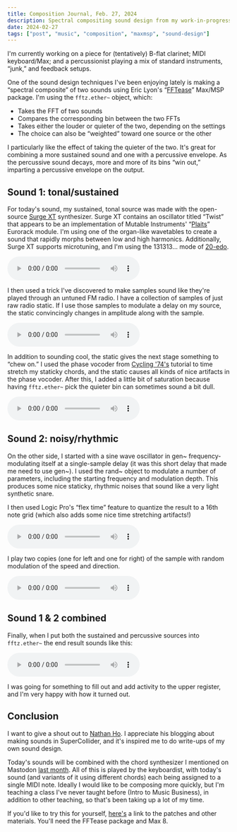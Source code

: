 ```yaml
---
title: Composition Journal, Feb. 27, 2024
description: Spectral compositing sound design from my work-in-progress “Forget your name”
date: 2024-02-27
tags: ["post", "music", "composition", "maxmsp", "sound-design"]
---
```


I'm currently working on a piece for (tentatively) B-flat clarinet; MIDI keyboard/Max; and a percussionist playing a mix of standard instruments, “junk,” and feedback setups.

One of the sound design techniques I've been enjoying lately is making a “spectral composite” of two sounds using Eric Lyon's “[FFTease](https://github.com/ericlyon/FFTease3.0-MaxMSP)” Max/MSP package. I'm using the `fftz.ether~` object, which:

-   Takes the FFT of two sounds
-   Compares the corresponding bin between the two FFTs
-   Takes either the louder or quieter of the two, depending on the settings
-   The choice can also be “weighted” toward one source or the other

I particularly like the effect of taking the quieter of the two. It's great for combining a more sustained sound and one with a percussive envelope. As the percussive sound decays, more and more of its bins “win out,” imparting a percussive envelope on the output.

## Sound 1: tonal/sustained

For today's sound, my sustained, tonal source was made with the open-source [Surge XT](https://surge-synthesizer.github.io) synthesizer. Surge XT contains an oscillator titled “Twist” that appears to be an implementation of Mutable Instruments' “[Plaits](https://pichenettes.github.io/mutable-instruments-documentation/modules/plaits/)” Eurorack module. I'm using one of the organ-like wavetables to create a sound that rapidly morphs between low and high harmonics. Additionally, Surge XT supports microtuning, and I'm using the 131313... mode of [20-edo](https://en.xen.wiki/w/20edo).

<audio controls>
    <source src="/media/blog/2024/02/plaits_organ_rand_sweeps_2.mp3" type="audio/mp3">
</audio>

I then used a trick I've discovered to make samples sound like they're played through an untuned FM radio. I have a collection of samples of just raw radio static. If I use those samples to modulate a delay on my source, the static convincingly changes in amplitude along with the sample.

<audio controls>
    <source src="/media/blog/2024/02/radio_synth_fft.mp3" type="audio/mp3">
</audio>

In addition to sounding cool, the static gives the next stage something to “chew on.” I used the phase vocoder from [Cycling '74's](https://cycling74.com/tutorials/the-phase-vocoder-–-part-i) tutorial to time stretch my staticky chords, and the static causes all kinds of nice artifacts in the phase vocoder. After this, I added a little bit of saturation because having `fftz.ether~` pick the quieter bin can sometimes sound a bit dull.

<audio controls>
    <source src="/media/blog/2024/02/radio_synth_fft_pvoc.mp3" type="audio/mp3">
</audio>

## Sound 2: noisy/rhythmic

On the other side, I started with a sine wave oscillator in gen~ frequency-modulating itself at a single-sample delay (it was this short delay that made me need to use gen~). I used the rand~ object to modulate a number of parameters, including the starting frequency and modulation depth. This produces some nice staticky, rhythmic noises that sound like a very light synthetic snare.

I then used Logic Pro's “flex time” feature to quantize the result to a 16th note grid (which also adds some nice time stretching artifacts!)

<audio controls>
    <source src="/media/blog/2024/02/fm-fb-osc-rand_bip.7.mp3" type="audio/mp3">
</audio>

I play two copies (one for left and one for right) of the sample with random modulation of the speed and direction.

<audio controls>
    <source src="/media/blog/2024/02/fm-fb-osc-rand_bip.7_proc.mp3" type="audio/mp3">
</audio>

## Sound 1 & 2 combined

Finally, when I put both the sustained and percussive sources into `fftz.ether~` the end result sounds like this:

<audio controls>
    <source src="/media/blog/2024/02/spectral_composite_dry.mp3" type="audio/mp3">
</audio>

I was going for something to fill out and add activity to the upper register, and I'm very happy with how it turned out.

## Conclusion

I want to give a shout out to [Nathan Ho](https://nathan.ho.name/archive.html). I appreciate his blogging about making sounds in SuperCollider, and it's inspired me to do write-ups of my own sound design.

Today's sounds will be combined with the chord synthesizer I mentioned on Mastodon [last month](https://hachyderm.io/@reillypascal/111773037885275169). All of this is played by the keyboardist, with today's sound (and variants of it using different chords) each being assigned to a single MIDI note. Ideally I would like to be composing more quickly, but I'm teaching a class I've never taught before (Intro to Music Business), in addition to other teaching, so that's been taking up a lot of my time.

If you'd like to try this for yourself, [here's](https://mega.nz/folder/cLVzHCBZ#SVlAyRb0RPL7sUwnXfke8A) a link to the patches and other materials. You'll need the FFTease package and Max 8.